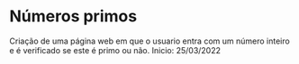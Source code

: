 # Números primos
 Criação de uma página web em que o usuario entra com um número inteiro e é verificado se este é primo ou não.
 Inicio: 25/03/2022
